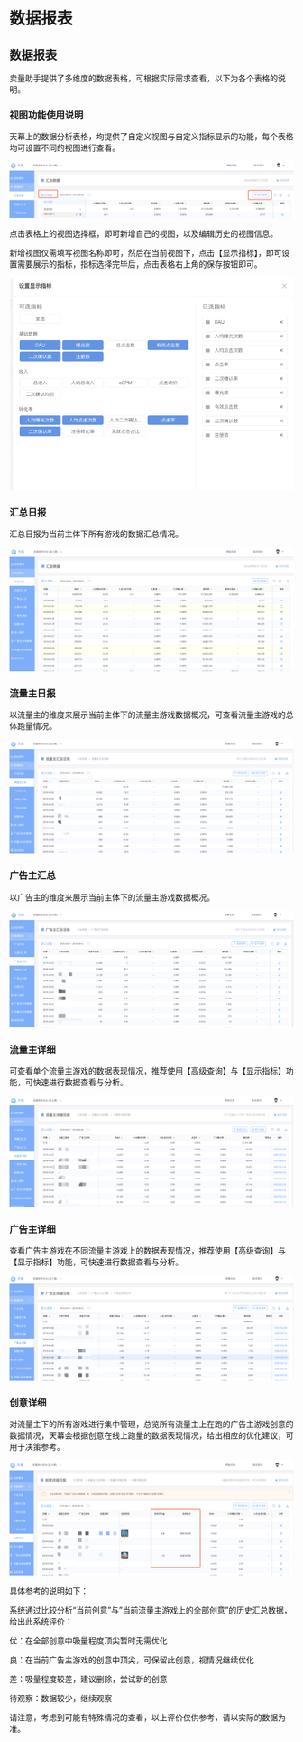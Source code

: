 # 数据报表

## 数据报表

卖量助手提供了多维度的数据表格，可根据实际需求查看，以下为各个表格的说明。

### 视图功能使用说明

天幕上的数据分析表格，均提供了自定义视图与自定义指标显示的功能，每个表格均可设置不同的视图进行查看。

![](../../.gitbook/assets/image%20%28155%29.png)

点击表格上的视图选择框，即可新增自己的视图，以及编辑历史的视图信息。

新增视图仅需填写视图名称即可，然后在当前视图下，点击【显示指标】，即可设置需要展示的指标，指标选择完毕后，点击表格右上角的保存按钮即可。

![](../../.gitbook/assets/image%20%2876%29.png)

### 汇总日报

汇总日报为当前主体下所有游戏的数据汇总情况。

![](../../.gitbook/assets/image%20%2811%29.png)

### 流量主日报

以流量主的维度来展示当前主体下的流量主游戏数据概况，可查看流量主游戏的总体跑量情况。

![](../../.gitbook/assets/image%20%28144%29.png)

### 广告主汇总

以广告主的维度来展示当前主体下的流量主游戏数据概况。

![](../../.gitbook/assets/image%20%28137%29.png)

### 流量主详细

可查看单个流量主游戏的数据表现情况，推荐使用【高级查询】与【显示指标】功能，可快速进行数据查看与分析。

![](../../.gitbook/assets/image%20%28135%29.png)

### 广告主详细

查看广告主游戏在不同流量主游戏上的数据表现情况，推荐使用【高级查询】与【显示指标】功能，可快速进行数据查看与分析。

![](../../.gitbook/assets/image%20%2849%29.png)

### 创意详细

对流量主下的所有游戏进行集中管理，总览所有流量主上在跑的广告主游戏创意的数据情况，天幕会根据创意在线上跑量的数据表现情况，给出相应的优化建议，可用于决策参考。

![](../../.gitbook/assets/image%20%28110%29.png)

具体参考的说明如下：

系统通过比较分析“当前创意”与”当前流量主游戏上的全部创意”的历史汇总数据，给出此系统评价：

优：在全部创意中吸量程度顶尖暂时无需优化 

良：在当前广告主游戏的创意中顶尖，可保留此创意，视情况继续优化

差：吸量程度较差，建议删除，尝试新的创意 

待观察：数据较少，继续观察

请注意，考虑到可能有特殊情况的查看，以上评价仅供参考，请以实际的数据为准。

